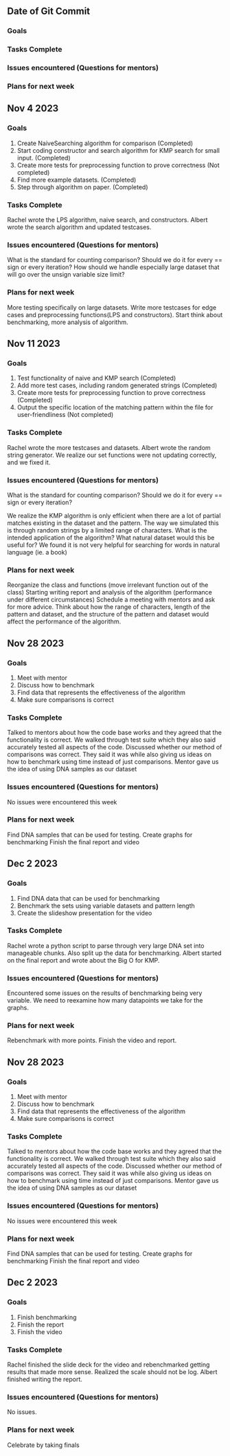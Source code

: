 ## Date of Git Commit

### Goals 

### Tasks Complete

### Issues encountered (Questions for mentors)

### Plans for next week


## Nov 4 2023

### Goals 
1. Create NaiveSearching algorithm for comparison (Completed)
2. Start coding constructor and search algorithm for KMP search for small input. (Completed)
3. Create more tests for preprocessing function to prove correctness (Not completed)
4. Find more example datasets. (Completed)
5. Step through algorithm on paper. (Completed)

### Tasks Complete
Rachel wrote the LPS algorithm, naive search, and constructors.
Albert wrote the search algorithm and updated testcases.

### Issues encountered (Questions for mentors)
What is the standard for counting comparison? Should we do it for every == sign or every iteration?
How should we handle especially large dataset that will go over the unsign variable size limit?

### Plans for next week
More testing specifically on large datasets.
Write more testcases for edge cases and preprocessing functions(LPS and constructors).
Start think about benchmarking, more analysis of algorithm.


## Nov 11 2023

### Goals 
1. Test functionality of naive and KMP search (Completed)
2. Add more test cases, including random generated strings (Completed)
3. Create more tests for preprocessing function to prove correctness (Completed)
4. Output the specific location of the matching pattern within the file for user-friendliness (Not completed)


### Tasks Complete
Rachel wrote the more testcases and datasets.
Albert wrote the random string generator.
We realize our set functions were not updating correctly, and we fixed it.

### Issues encountered (Questions for mentors)
What is the standard for counting comparison? Should we do it for every == sign or every iteration?

We realize the KMP algorithm is only efficient when there are a lot of partial matches existing in the dataset and the pattern.
The way we simulated this is through random strings by a limited range of characters. What is the intended application of the algorithm? What natural dataset would this be useful for? 
We found it is not very helpful for searching for words in natural language (ie. a book)

### Plans for next week
Reorganize the class and functions (move irrelevant function out of the class)
Starting writing report and analysis of the algorithm (performance under different circumstances)
Schedule a meeting with mentors and ask for more advice.
Think about how the range of characters, length of the pattern and dataset, and the structure of the pattern and dataset would affect the performance of the algorithm. 


## Nov 28 2023

### Goals 
1. Meet with mentor
2. Discuss how to benchmark
3. Find data that represents the effectiveness of the algorithm
4. Make sure comparisons is correct

### Tasks Complete
Talked to mentors about how the code base works and they agreed that the functionality is correct. 
We walked through test suite which they also said accurately tested all aspects of the code. 
Discussed whether our method of comparisons was correct. They said it was while also giving us ideas on how to benchmark using time instead of just comparisons. 
Mentor gave us the idea of using DNA samples as our dataset

### Issues encountered (Questions for mentors)
No issues were encountered this week

### Plans for next week
Find DNA samples that can be used for testing.
Create graphs for benchmarking
Finish the final report and video

## Dec 2 2023

### Goals 
1. Find DNA data that can be used for benchmarking
2. Benchmark the sets using variable datasets and pattern length
3. Create the slideshow presentation for the video
 

### Tasks Complete
Rachel wrote a python script to parse through very large DNA set into manageable chunks. Also split up the data for benchmarking.
Albert started on the final report and wrote about the Big O for KMP. 

### Issues encountered (Questions for mentors)
Encountered some issues on the results of benchmarking being very variable. We need to reexamine how many datapoints we take for the graphs. 

### Plans for next week
Rebenchmark with more points. 
Finish the video and report. 


## Nov 28 2023

### Goals 
1. Meet with mentor
2. Discuss how to benchmark
3. Find data that represents the effectiveness of the algorithm
4. Make sure comparisons is correct

### Tasks Complete
Talked to mentors about how the code base works and they agreed that the functionality is correct. 
We walked through test suite which they also said accurately tested all aspects of the code. 
Discussed whether our method of comparisons was correct. They said it was while also giving us ideas on how to benchmark using time instead of just comparisons. 
Mentor gave us the idea of using DNA samples as our dataset

### Issues encountered (Questions for mentors)
No issues were encountered this week

### Plans for next week
Find DNA samples that can be used for testing.
Create graphs for benchmarking
Finish the final report and video

## Dec 2 2023

### Goals 
1. Finish benchmarking
2. Finish the report
3. Finish the video

### Tasks Complete
Rachel finished the slide deck for the video and rebenchmarked getting results that made more sense. Realized the scale should not be log. 
Albert finished writing the report.

### Issues encountered (Questions for mentors)
No issues. 

### Plans for next week
Celebrate by taking finals 